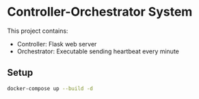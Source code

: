 # Controller-Orchestrator System

This project contains:
- Controller: Flask web server
- Orchestrator: Executable sending heartbeat every minute

## Setup

```bash
docker-compose up --build -d
